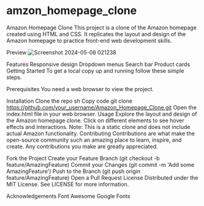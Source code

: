 # amzon_homepage_clone
Amazon Homepage Clone
This project is a clone of the Amazon homepage created using HTML and CSS. It replicates the layout and design of the Amazon homepage to practice front-end web development skills.

Preview
![Screenshot 2024-05-08 021238](https://github.com/Mukeshlodhi2022/amzon_homepage_clone/assets/113654379/fc90f70e-f339-4bf0-8c2a-de6b9ca7a922)



Features
Responsive design
Dropdown menus
Search bar
Product cards
Getting Started
To get a local copy up and running follow these simple steps.

Prerequisites
You need a web browser to view the project.

Installation
Clone the repo
sh
Copy code
git clone https://github.com/your_username/Amazon_Homepage_Clone.git
Open the index.html file in your web browser.
Usage
Explore the layout and design of the Amazon homepage clone.
Click on different elements to see hover effects and interactions.
Note: This is a static clone and does not include actual Amazon functionality.
Contributing
Contributions are what make the open-source community such an amazing place to learn, inspire, and create. Any contributions you make are greatly appreciated.

Fork the Project
Create your Feature Branch (git checkout -b feature/AmazingFeature)
Commit your Changes (git commit -m 'Add some AmazingFeature')
Push to the Branch (git push origin feature/AmazingFeature)
Open a Pull Request
License
Distributed under the MIT License. See LICENSE for more information.

Acknowledgements
Font Awesome
Google Fonts
